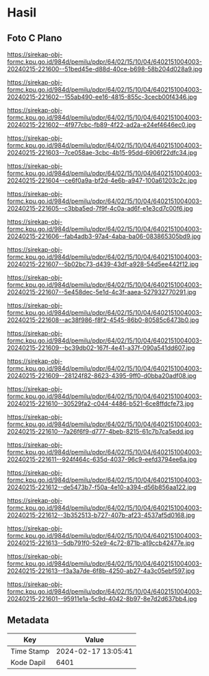 # Hasil

## Foto C Plano

https://sirekap-obj-formc.kpu.go.id/984d/pemilu/pdpr/64/02/15/10/04/6402151004003-20240215-221600--51bed45e-d88d-40ce-b698-58b204d028a9.jpg

https://sirekap-obj-formc.kpu.go.id/984d/pemilu/pdpr/64/02/15/10/04/6402151004003-20240215-221602--155ab490-ee16-4815-855c-3cecb00f4346.jpg

https://sirekap-obj-formc.kpu.go.id/984d/pemilu/pdpr/64/02/15/10/04/6402151004003-20240215-221602--4f977cbc-fb89-4f22-ad2a-e24ef4646ec0.jpg

https://sirekap-obj-formc.kpu.go.id/984d/pemilu/pdpr/64/02/15/10/04/6402151004003-20240215-221603--7ce058ae-3cbc-4b15-95dd-6906f22dfc34.jpg

https://sirekap-obj-formc.kpu.go.id/984d/pemilu/pdpr/64/02/15/10/04/6402151004003-20240215-221604--ce6f0a9a-bf2d-4e6b-a947-100a61203c2c.jpg

https://sirekap-obj-formc.kpu.go.id/984d/pemilu/pdpr/64/02/15/10/04/6402151004003-20240215-221605--c3bba5ed-7f9f-4c0a-ad6f-e1e3cd7c00f6.jpg

https://sirekap-obj-formc.kpu.go.id/984d/pemilu/pdpr/64/02/15/10/04/6402151004003-20240215-221606--fab4adb3-97a4-4aba-ba06-083865305bd9.jpg

https://sirekap-obj-formc.kpu.go.id/984d/pemilu/pdpr/64/02/15/10/04/6402151004003-20240215-221607--5b02bc73-d439-43df-a928-54d5ee442f12.jpg

https://sirekap-obj-formc.kpu.go.id/984d/pemilu/pdpr/64/02/15/10/04/6402151004003-20240215-221607--5e458dec-5e1d-4c3f-aaea-527932770291.jpg

https://sirekap-obj-formc.kpu.go.id/984d/pemilu/pdpr/64/02/15/10/04/6402151004003-20240215-221608--ac38f986-f8f2-4545-86b0-80585c6473b0.jpg

https://sirekap-obj-formc.kpu.go.id/984d/pemilu/pdpr/64/02/15/10/04/6402151004003-20240215-221609--bc39db02-167f-4e41-a37f-090a541dd607.jpg

https://sirekap-obj-formc.kpu.go.id/984d/pemilu/pdpr/64/02/15/10/04/6402151004003-20240215-221609--28124f82-8623-4395-9ff0-d0bba20adf08.jpg

https://sirekap-obj-formc.kpu.go.id/984d/pemilu/pdpr/64/02/15/10/04/6402151004003-20240215-221610--30529fa2-c044-4486-b521-6ce8ffdcfe73.jpg

https://sirekap-obj-formc.kpu.go.id/984d/pemilu/pdpr/64/02/15/10/04/6402151004003-20240215-221610--7a26f6f9-d777-4beb-8215-61c7b7ca5edd.jpg

https://sirekap-obj-formc.kpu.go.id/984d/pemilu/pdpr/64/02/15/10/04/6402151004003-20240215-221611--924f464c-635d-4037-96c9-eefd3794ee6a.jpg

https://sirekap-obj-formc.kpu.go.id/984d/pemilu/pdpr/64/02/15/10/04/6402151004003-20240215-221612--de5473b7-f50a-4e10-a394-d56b856aa122.jpg

https://sirekap-obj-formc.kpu.go.id/984d/pemilu/pdpr/64/02/15/10/04/6402151004003-20240215-221612--3b352513-b727-407b-af23-4537af5d0168.jpg

https://sirekap-obj-formc.kpu.go.id/984d/pemilu/pdpr/64/02/15/10/04/6402151004003-20240215-221613--5db791f0-52e9-4c72-871b-a19ccb42477e.jpg

https://sirekap-obj-formc.kpu.go.id/984d/pemilu/pdpr/64/02/15/10/04/6402151004003-20240215-221613--f3a3a7de-6f8b-4250-ab27-4a3c05ebf597.jpg

https://sirekap-obj-formc.kpu.go.id/984d/pemilu/pdpr/64/02/15/10/04/6402151004003-20240215-221601--95911e1a-5c9d-4042-8b97-8e7d2d637bb4.jpg


## Metadata

| Key        | Value               |
| ---------- | ------------------- |
| Time Stamp | 2024-02-17 13:05:41 |
| Kode Dapil | 6401                |



